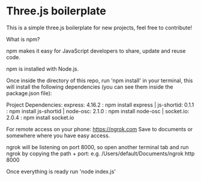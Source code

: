 # Three.js boilerplate
This is a simple three.js boilerplate for new projects, feel free to contribute!

What is npm?

npm makes it easy for JavaScript developers to share, update and reuse code.

npm is installed with Node.js.

Once inside the directory of this repo, run 'npm install' in your terminal, this will install the following dependencies
(you can see them inside the package.json file):

Project Dependencies:
express: 4.16.2 : npm install express |
js-shortid: 0.1.1 : npm install js-shortid |
node-osc: 2.1.0 : npm install node-osc |
socket.io: 2.0.4 : npm install socket.io 

For remote access on your phone:
https://ngrok.com
Save to documents or somewhere where you have easy access.

ngrok will be listening on port 8000, so open another terminal tab and run ngrok by copying
the path + port:
e.g. /Users/default/Documents/ngrok http 8000

Once everything is ready run 'node index.js'


